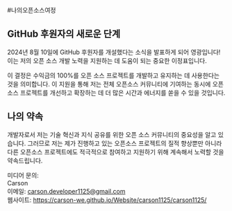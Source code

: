 #나의오픈소스여정

## GitHub 후원자의 새로운 단계

2024년 8월 10일에 GitHub 후원자를 개설했다는 소식을 발표하게 되어 영광입니다! 이는 저의 오픈 소스 개발 노력을 지원하는 데 도움이 되는 중요한 이정표입니다.

이 결정은 수익금의 100%를 오픈 소스 프로젝트를 개발하고 유지하는 데 사용한다는 것을 의미합니다. 이 지원을 통해 저는 전체 오픈소스 커뮤니티에 기여하는 동시에 오픈소스 프로젝트를 개선하고 확장하는 데 더 많은 시간과 에너지를 쏟을 수 있을 것입니다.

## 나의 약속

개발자로서 저는 기술 혁신과 지식 공유를 위한 오픈 소스 커뮤니티의 중요성을 알고 있습니다. 그러므로 저는 제가 진행하고 있는 오픈소스 프로젝트의 질적 향상뿐만 아니라 다른 오픈소스 프로젝트에도 적극적으로 참여하고 지원하기 위해 계속해서 노력할 것을 약속드립니다.

미디어 문의:<br>
Carson<br>
이메일: carson.developer1125@gmail.com<br>
웹사이트: https://carson-we.github.io/Website/carson1125/carson1125/
